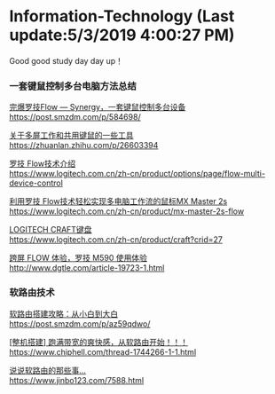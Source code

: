 # Information-Technology (Last update:5/3/2019 4:00:27 PM)
Good good study day day up！


### 一套键鼠控制多台电脑方法总结

[完爆罗技Flow — Synergy，一套键鼠控制多台设备](https://post.smzdm.com/p/584698/)    
https://post.smzdm.com/p/584698/


[关于多屏工作和共用键鼠的一些工具](https://zhuanlan.zhihu.com/p/26603394)    
https://zhuanlan.zhihu.com/p/26603394

[罗技 Flow技术介绍](https://www.logitech.com.cn/zh-cn/product/options/page/flow-multi-device-control)   
https://www.logitech.com.cn/zh-cn/product/options/page/flow-multi-device-control


[利用罗技 Flow技术轻松实现多电脑工作流的鼠标MX Master 2s](https://www.logitech.com.cn/zh-cn/product/mx-master-2s-flow)    
https://www.logitech.com.cn/zh-cn/product/mx-master-2s-flow

[LOGITECH CRAFT键盘](https://www.logitech.com.cn/zh-cn/product/craft?crid=27)    
https://www.logitech.com.cn/zh-cn/product/craft?crid=27

[跨屏 FLOW 体验，罗技 M590 使用体验](http://www.dgtle.com/article-19723-1.html)    
http://www.dgtle.com/article-19723-1.html


### 软路由技术 

[软路由搭建攻略：从小白到大白](https://post.smzdm.com/p/az59qdwo/)    
https://post.smzdm.com/p/az59qdwo/

[[整机搭建] 跑满带宽的爽快感，从软路由开始！！！](https://www.chiphell.com/thread-1744266-1-1.html)    
https://www.chiphell.com/thread-1744266-1-1.html

[说说软路由的那些事…](https://www.jinbo123.com/7588.html)    
https://www.jinbo123.com/7588.html
